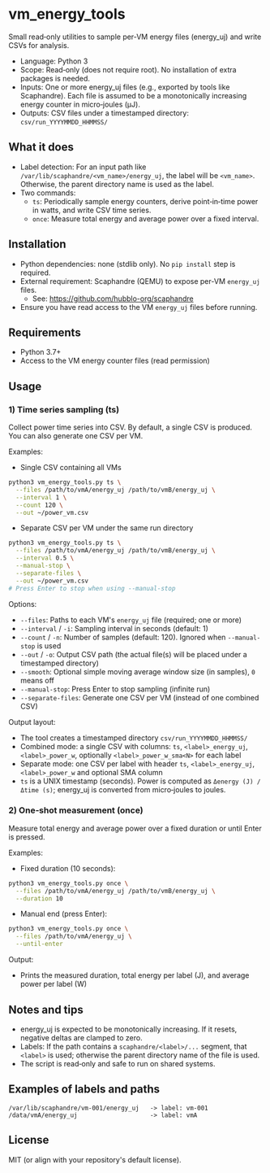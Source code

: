 # vm_energy_tools

Small read‑only utilities to sample per‑VM energy files (energy_uj) and write CSVs for analysis.

- Language: Python 3
- Scope: Read‑only (does not require root). No installation of extra packages is needed.
- Inputs: One or more energy_uj files (e.g., exported by tools like Scaphandre). Each file is assumed to be a monotonically increasing energy counter in micro‑joules (µJ).
- Outputs: CSV files under a timestamped directory: `csv/run_YYYYMMDD_HHMMSS/`

## What it does
- Label detection: For an input path like `/var/lib/scaphandre/<vm_name>/energy_uj`, the label will be `<vm_name>`. Otherwise, the parent directory name is used as the label.
- Two commands:
  - `ts`: Periodically sample energy counters, derive point‑in‑time power in watts, and write CSV time series.
  - `once`: Measure total energy and average power over a fixed interval.

## Installation

- Python dependencies: none (stdlib only). No `pip install` step is required.
- External requirement: Scaphandre (QEMU) to expose per-VM `energy_uj` files.
  - See: https://github.com/hubblo-org/scaphandre
- Ensure you have read access to the VM `energy_uj` files before running.

## Requirements
- Python 3.7+
- Access to the VM energy counter files (read permission)

## Usage

### 1) Time series sampling (ts)
Collect power time series into CSV. By default, a single CSV is produced. You can also generate one CSV per VM.

Examples:

- Single CSV containing all VMs

```bash
python3 vm_energy_tools.py ts \
  --files /path/to/vmA/energy_uj /path/to/vmB/energy_uj \
  --interval 1 \
  --count 120 \
  --out ~/power_vm.csv
```

- Separate CSV per VM under the same run directory

```bash
python3 vm_energy_tools.py ts \
  --files /path/to/vmA/energy_uj /path/to/vmB/energy_uj \
  --interval 0.5 \
  --manual-stop \
  --separate-files \
  --out ~/power_vm.csv
# Press Enter to stop when using --manual-stop
```

Options:
- `--files`: Paths to each VM's `energy_uj` file (required; one or more)
- `--interval` / `-i`: Sampling interval in seconds (default: 1)
- `--count` / `-n`: Number of samples (default: 120). Ignored when `--manual-stop` is used
- `--out` / `-o`: Output CSV path (the actual file(s) will be placed under a timestamped directory)
- `--smooth`: Optional simple moving average window size (in samples), `0` means off
- `--manual-stop`: Press Enter to stop sampling (infinite run)
- `--separate-files`: Generate one CSV per VM (instead of one combined CSV)

Output layout:
- The tool creates a timestamped directory `csv/run_YYYYMMDD_HHMMSS/`
- Combined mode: a single CSV with columns: `ts`, `<label>_energy_uj`, `<label>_power_w`, optionally `<label>_power_w_sma<N>` for each label
- Separate mode: one CSV per label with header `ts`, `<label>_energy_uj`, `<label>_power_w` and optional SMA column
- `ts` is a UNIX timestamp (seconds). Power is computed as `Δenergy (J) / Δtime (s)`; energy_uj is converted from micro‑joules to joules.

### 2) One‑shot measurement (once)
Measure total energy and average power over a fixed duration or until Enter is pressed.

Examples:

- Fixed duration (10 seconds):
```bash
python3 vm_energy_tools.py once \
  --files /path/to/vmA/energy_uj /path/to/vmB/energy_uj \
  --duration 10
```

- Manual end (press Enter):
```bash
python3 vm_energy_tools.py once \
  --files /path/to/vmA/energy_uj \
  --until-enter
```

Output:
- Prints the measured duration, total energy per label (J), and average power per label (W)

## Notes and tips
- energy_uj is expected to be monotonically increasing. If it resets, negative deltas are clamped to zero.
- Labels: If the path contains a `scaphandre/<label>/...` segment, that `<label>` is used; otherwise the parent directory name of the file is used.
- The script is read‑only and safe to run on shared systems.

## Examples of labels and paths
```
/var/lib/scaphandre/vm-001/energy_uj   -> label: vm-001
/data/vmA/energy_uj                    -> label: vmA
```

## License
MIT (or align with your repository's default license).
